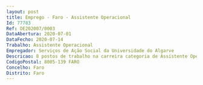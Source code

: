 ```yaml
--- 
layout: post
title: Emprego - Faro - Assistente Operacional
Id: 77783
Ref: OE202007/0003
DataAbertura: 2020-07-01
DataFecho: 2020-07-14
Trabalho: Assistente Operacional
Empregador: Serviços de Ação Social da Universidade do Algarve
Descricao: 8 postos de trabalho na carreira categoria de Assistente Operacional, para desempenho de atividade  Ação Social   Ensino Superior , conforme previsto no mapa de pessoal dos Serviços de Ação Social da Universidade do Algarve, no exercício de funções de cantina   Faro.
CodigoPostal: 8005-139 FARO
Concelho: Faro
Distrito: Faro
--- 
```

